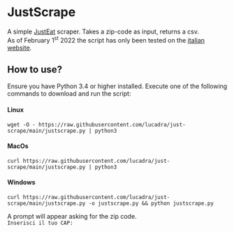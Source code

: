 # JustScrape
A simple [JustEat](https://www.just-eat.co.uk/) scraper. Takes a zip-code as input, returns a csv. \
As of February 1<sup>st</sup> 2022 the script has only been tested on the [italian website](https://www.justeat.it/).

## How to use?
Ensure you have Python 3.4 or higher installed. Execute one of the following commands to download and run the script:

#### Linux
`wget -O - https://raw.githubusercontent.com/lucadra/just-scrape/main/justscrape.py | python3`

#### MacOs
`curl https://raw.githubusercontent.com/lucadra/just-scrape/main/justscrape.py | python3`

#### Windows
`curl https://raw.githubusercontent.com/lucadra/just-scrape/main/justscrape.py -o justscrape.py && python justscrape.py`

A prompt will appear asking for the zip code.\
`Inserisci il tuo CAP: `
